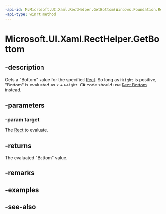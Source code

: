 ```yaml
---
-api-id: M:Microsoft.UI.Xaml.RectHelper.GetBottom(Windows.Foundation.Rect)
-api-type: winrt method
---
```


<!-- Method syntax
public float GetBottom(Windows.Foundation.Rect target)
-->

# Microsoft.UI.Xaml.RectHelper.GetBottom

## -description

Gets a "Bottom" value for the specified [Rect](/uwp/api/windows.foundation.rect). So long as `Height` is positive, "Bottom" is evaluated as `Y` + `Height`. C# code should use [Rect.Bottom](/dotnet/api/windows.foundation.rect.bottom) instead.

## -parameters

### -param target

The [Rect](/uwp/api/windows.foundation.rect) to evaluate.

## -returns

The evaluated "Bottom" value.

## -remarks

## -examples

## -see-also
